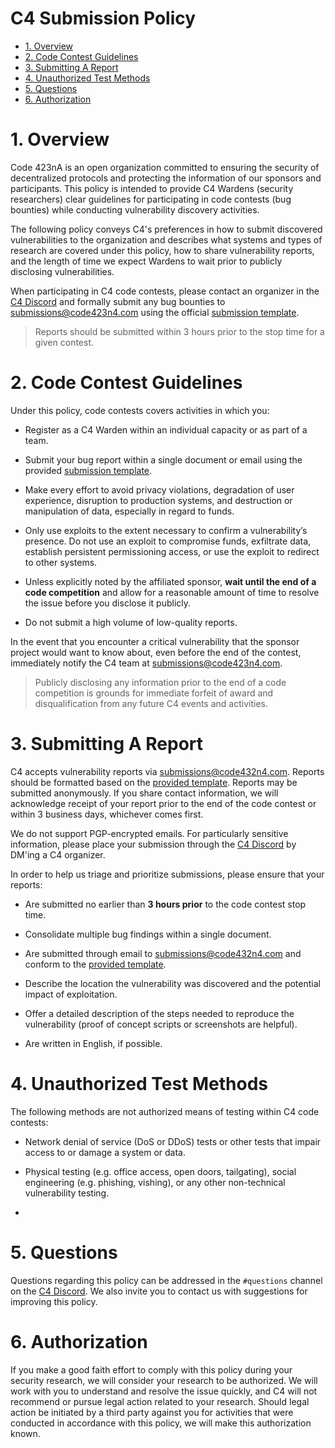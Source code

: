 # C4 Submission Policy

- [1. Overview](#1-overview)
- [2. Code Contest Guidelines](#2-code-contest-guidelines)
- [3. Submitting A Report](#3-submitting-a-report)
- [4. Unauthorized Test Methods](#4-unauthorized-test-methods)
- [5. Questions](#5-questions)
- [6. Authorization](#6-authorization) 
# 1. Overview
Code 423nA is an open organization committed to ensuring the security of decentralized protocols and protecting the information of our sponsors and participants. This policy is intended to provide C4 Wardens (security researchers) clear guidelines for participating in code contests (bug bounties) while conducting vulnerability discovery activities. 
  
The following policy conveys C4's preferences in how to submit discovered vulnerabilities to the organization and describes what systems and types of research are covered under this policy, how to share vulnerability reports, and the length of time we expect Wardens to wait prior to publicly disclosing vulnerabilities.  
  
When participating in C4 code contests, please contact an organizer in the [C4 Discord](https://discord.gg/EY5dvm3evD) and formally submit any bug bounties to submissions@code423n4.com using the official [submission template](SUBMISSION_TEMPLATE.md). 

> Reports should be submitted within 3 hours prior to the stop time for a given contest.

# 2. Code Contest Guidelines
Under this policy, code contests covers activities in which you:  

- Register as a C4 Warden within an individual capacity or as part of a team.  
  
- Submit your bug report within a single document or email using the provided [submission template](SUBMISSION_TEMPLATE.md). 
  
- Make every effort to avoid privacy violations, degradation of user experience, disruption to production systems, and destruction or manipulation of data, especially in regard to funds.
  
- Only use exploits to the extent necessary to confirm a vulnerability’s presence. Do not use an exploit to compromise funds, exfiltrate data, establish persistent permissioning access, or use the exploit to redirect to other systems.
  
- Unless explicitly noted by the affiliated sponsor, **wait until the end of a code competition** and allow for a reasonable amount of time to resolve the issue before you disclose it publicly.
  
- Do not submit a high volume of low-quality reports.

In the event that you encounter a critical vulnerability that the sponsor project would want to know about, even before the end of the contest, immediately notify the C4 team at submissions@code423n4.com. 

> Publicly disclosing any information prior to the end of a code competition is grounds for immediate forfeit of award and disqualification from any future C4 events and activities.

# 3. Submitting A Report
C4 accepts vulnerability reports via submissions@code432n4.com. Reports should be formatted based on the [provided template](SUBMISSION_TEMPLATE.md). Reports may be submitted anonymously. If you share contact information, we will acknowledge receipt of your report prior to the end of the code contest or within 3 business days, whichever comes first.

We do not support PGP-encrypted emails. For particularly sensitive information, please place your submission through the [C4 Discord](https://discord.gg/EY5dvm3evD) by DM'ing a C4 organizer. 

In order to help us triage and prioritize submissions, please ensure that your reports:

- Are submitted no earlier than **3 hours prior** to the code contest stop time.

- Consolidate multiple bug findings within a single document.

- Are submitted through email to submissions@code432n4.com and conform to the [provided template](SUBMISSION_TEMPLATE.md).

- Describe the location the vulnerability was discovered and the potential impact of exploitation.

- Offer a detailed description of the steps needed to reproduce the vulnerability (proof of concept scripts or screenshots are helpful).

- Are written in English, if possible.

# 4. Unauthorized Test Methods
The following methods are not authorized means of testing within C4 code contests:

- Network denial of service (DoS or DDoS) tests or other tests that impair access to or damage a system or data.

- Physical testing (e.g. office access, open doors, tailgating), social engineering (e.g. phishing, vishing), or any other non-technical vulnerability testing.
- 
# 5. Questions
Questions regarding this policy can be addressed in the `#questions` channel on the [C4 Discord](https://discord.gg/Dr6p5KDCdG). We also invite you to contact us with suggestions for improving this policy.

# 6. Authorization
If you make a good faith effort to comply with this policy during your security research, we will consider your research to be authorized. We will work with you to understand and resolve the issue quickly, and C4 will not recommend or pursue legal action related to your research. Should legal action be initiated by a third party against you for activities that were conducted in accordance with this policy, we will make this authorization known.

